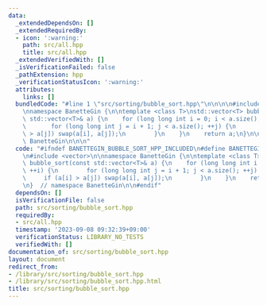 ```yaml
---
data:
  _extendedDependsOn: []
  _extendedRequiredBy:
  - icon: ':warning:'
    path: src/all.hpp
    title: src/all.hpp
  _extendedVerifiedWith: []
  _isVerificationFailed: false
  _pathExtension: hpp
  _verificationStatusIcon: ':warning:'
  attributes:
    links: []
  bundledCode: "#line 1 \"src/sorting/bubble_sort.hpp\"\n\n\n\n#include <vector>\n\
    \nnamespace BanetteGin {\n\ntemplate <class T>\nstd::vector<T> bubble_sort(const\
    \ std::vector<T>& a) {\n    for (long long int i = 0; i < a.size(); ++i) {\n \
    \       for (long long int j = i + 1; j < a.size(); ++j) {\n            if (a[i]\
    \ > a[j]) swap(a[i], a[j]);\n        }\n    }\n    return a;\n}\n\n}  // namespace\
    \ BanetteGin\n\n\n"
  code: "#ifndef BANETTEGIN_BUBBLE_SORT_HPP_INCLUDED\n#define BANETTEGIN_BUBBLE_SORT_HPP_INCLUDED\n\
    \n#include <vector>\n\nnamespace BanetteGin {\n\ntemplate <class T>\nstd::vector<T>\
    \ bubble_sort(const std::vector<T>& a) {\n    for (long long int i = 0; i < a.size();\
    \ ++i) {\n        for (long long int j = i + 1; j < a.size(); ++j) {\n       \
    \     if (a[i] > a[j]) swap(a[i], a[j]);\n        }\n    }\n    return a;\n}\n\
    \n}  // namespace BanetteGin\n\n#endif"
  dependsOn: []
  isVerificationFile: false
  path: src/sorting/bubble_sort.hpp
  requiredBy:
  - src/all.hpp
  timestamp: '2023-09-08 09:32:39+09:00'
  verificationStatus: LIBRARY_NO_TESTS
  verifiedWith: []
documentation_of: src/sorting/bubble_sort.hpp
layout: document
redirect_from:
- /library/src/sorting/bubble_sort.hpp
- /library/src/sorting/bubble_sort.hpp.html
title: src/sorting/bubble_sort.hpp
---
```

